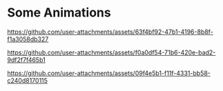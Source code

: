 # Some Animations

https://github.com/user-attachments/assets/63f4bf92-47b1-4196-8b8f-f1a3058db327

https://github.com/user-attachments/assets/f0a0df54-71b6-420e-bad2-9df2f7f465b1

https://github.com/user-attachments/assets/09f4e5b1-f11f-4331-bb58-c240d8170115

